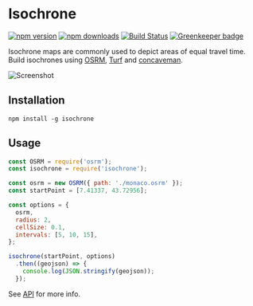 # Isochrone

[![npm version](https://img.shields.io/npm/v/isochrone.svg)](https://www.npmjs.com/package/isochrone)
[![npm downloads](https://img.shields.io/npm/dt/isochrone.svg)](https://www.npmjs.com/package/galton)
[![Build Status](https://travis-ci.org/stepankuzmin/node-isochrone.svg?branch=master)](https://travis-ci.org/stepankuzmin/node-isochrone)
[![Greenkeeper badge](https://badges.greenkeeper.io/stepankuzmin/node-isochrone.svg)](https://greenkeeper.io/)

Isochrone maps are commonly used to depict areas of equal travel time.
Build isochrones using [OSRM](http://project-osrm.org/), [Turf](http://turfjs.org/) and [concaveman](https://github.com/mapbox/concaveman).

![Screenshot](https://raw.githubusercontent.com/stepankuzmin/galton/master/example.png)

## Installation

```
npm install -g isochrone
```

## Usage

```js
const OSRM = require('osrm');
const isochrone = require('isochrone');

const osrm = new OSRM({ path: './monaco.osrm' });
const startPoint = [7.41337, 43.72956];

const options = {
  osrm,
  radius: 2,
  cellSize: 0.1,
  intervals: [5, 10, 15],
};

isochrone(startPoint, options)
  .then((geojson) => {
    console.log(JSON.stringify(geojson));
  });
```

See [API](https://github.com/stepankuzmin/node-isochrone/blob/master/API.md) for more info.
